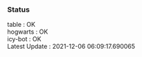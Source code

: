 ### Status


table : OK  
hogwarts : OK  
icy-bot : OK  
Latest Update : 2021-12-06 06:09:17.690065

